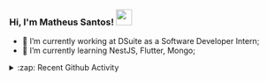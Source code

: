 ### Hi, I'm Matheus Santos! <img src="https://github.com/TheDudeThatCode/TheDudeThatCode/blob/master/Assets/Hi.gif" width="29px"> 

- 🔭 I’m currently working at DSuite as a Software Developer Intern;
- 🌱 I’m currently learning NestJS, Flutter, Mongo;

<details>
  <summary>:zap: Recent Github Activity</summary>
<!--START_SECTION:activity-->

<!--END_SECTION:activity-->

</details>
